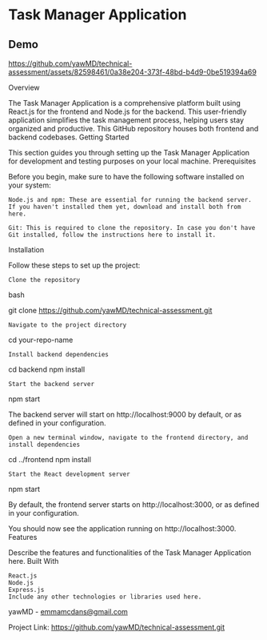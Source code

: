 
# Task Manager Application


## Demo

https://github.com/yawMD/technical-assessment/assets/82598461/0a38e204-373f-48bd-b4d9-0be519394a69


Overview

The Task Manager Application is a comprehensive platform built using React.js for the frontend and Node.js for the backend. This user-friendly application simplifies the task management process, helping users stay organized and productive. This GitHub repository houses both frontend and backend codebases.
Getting Started

This section guides you through setting up the Task Manager Application for development and testing purposes on your local machine.
Prerequisites

Before you begin, make sure to have the following software installed on your system:

    Node.js and npm: These are essential for running the backend server. If you haven't installed them yet, download and install both from here.

    Git: This is required to clone the repository. In case you don't have Git installed, follow the instructions here to install it.

Installation

Follow these steps to set up the project:

    Clone the repository

bash

git clone https://github.com/yawMD/technical-assessment.git

    Navigate to the project directory



cd your-repo-name

    Install backend dependencies



cd backend
npm install

    Start the backend server



npm start

The backend server will start on http://localhost:9000 by default, or as defined in your configuration.

    Open a new terminal window, navigate to the frontend directory, and install dependencies



cd ../frontend
npm install

    Start the React development server


npm start

By default, the frontend server starts on http://localhost:3000, or as defined in your configuration.

You should now see the application running on http://localhost:3000.
Features

Describe the features and functionalities of the Task Manager Application here.
Built With

    React.js
    Node.js
    Express.js
    Include any other technologies or libraries used here.


yawMD - emmamcdans@gmail.com

Project Link: https://github.com/yawMD/technical-assessment.git

